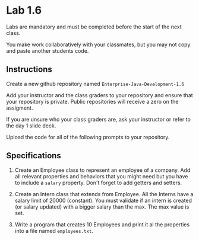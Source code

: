 # Lab 1.6 

Labs are mandatory and must be completed before the start of the next class. 

You make work collaboratively with your classmates, but you may not copy and paste another students code. 

## Instructions

Create a new github repository named `Enterprise-Java-Development-1.6`

Add your instructor and the class graders to your repository and ensure that your repository is private. Public repositories will receive a zero on the assigment. 

If you are unsure who your class graders are, ask your instructor or refer to the day 1 slide deck. 

Upload the code for all of the following prompts to your repository.

## Specifications

1. Create an Employee class to represent an employee of a company. Add all relevant properties and behaviors that you might need but you have to include a `salary` property. Don't forget to add getters and setters.

1. Create an Intern class that extends from Employee. All the Interns have a salary limit of 20000 (constant). You must validate if an intern is created (or salary updated) with a bigger salary than the max. The max value is set.

1. Write a program that creates 10 Employees and print it al the properties into a file named `employees.txt`.